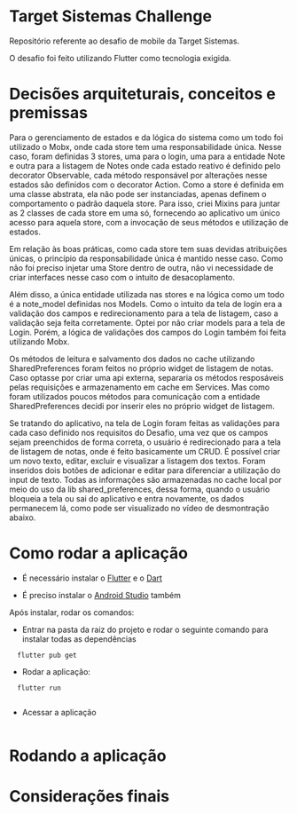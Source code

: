 # Target Sistemas Challenge

Repositório referente ao desafio de mobile da Target Sistemas.

  O desafio foi feito utilizando Flutter como tecnologia exigida. 


# Decisões arquiteturais, conceitos e premissas

  Para o gerenciamento de estados e da lógica do sistema como um todo foi utilizado o Mobx, onde cada store tem uma responsabilidade única. Nesse caso, foram definidas 3 stores, uma para o login, uma para a entidade Note e outra para a listagem de Notes onde cada estado reativo é definido pelo decorator Observable, cada método responsável por alterações nesse estados são definidos com o decorator Action. Como a store é definida em uma classe abstrata, ela não pode ser instanciadas, apenas definem o comportamento o padrão daquela store. Para isso, criei Mixins para juntar as 2 classes de cada store em uma só, fornecendo ao aplicativo um único acesso para aquela store, com a invocação de seus métodos e utilização de estados.

  Em relação às boas práticas, como cada store tem suas devidas atribuições únicas, o princípio da responsabilidade única é mantido nesse caso. Como não foi preciso injetar uma Store dentro de outra, não vi necessidade de criar interfaces nesse caso com o intuito de desacoplamento.

  Além disso, a única entidade utilizada nas stores e na lógica como um todo é a note_model definidas nos Models. Como o intuito da tela de login era a validação dos campos e redirecionamento para a tela de listagem, caso a validação seja feita corretamente. Optei por não criar models para a tela de Login. Porém, a lógica de validações dos campos do Login também foi feita utilizando Mobx.

  Os métodos de leitura e salvamento dos dados no cache utilizando SharedPreferences foram feitos no próprio widget de listagem de notas. Caso optasse por criar uma api externa, separaria os métodos resposáveis pelas requisições e armazenamento em cache em Services. Mas como foram utilizados poucos métodos para comunicação com a entidade SharedPreferences decidi por inserir eles no próprio widget de listagem.

  Se tratando do aplicativo, na tela de Login foram feitas as validações para cada caso definido nos requisitos do Desafio, uma vez que os campos sejam preenchidos de forma correta, o usuário é redirecionado para a tela de listagem de notas, onde é feito basicamente um CRUD. É possível criar um novo texto, editar, excluir e visualizar a listagem dos textos. Foram inseridos dois botões de adicionar e editar para diferenciar a utilização do input de texto. Todas as informações são armazenadas no cache local por meio do uso da lib shared_preferences, dessa forma, quando o usuário bloqueia a tela ou sai do aplicativo e entra novamente, os dados permanecem lá, como pode ser visualizado no vídeo de desmontração abaixo.

 # Como rodar a aplicação
  
  - É necessário instalar o [Flutter](https://docs.flutter.dev/get-started/install)  e o [Dart](https://dart.dev/get-dart)
        

  - É preciso instalar o [Android Studio](https://developer.android.com/studio) também

  Após instalar, rodar os comandos:

- Entrar na pasta da raiz do projeto e rodar o seguinte comando para instalar todas as dependências

```
  flutter pub get

```

- Rodar a aplicação: 

```
  flutter run
  
```

- Acessar a aplicação

```

```

# Rodando a aplicação






# Considerações finais

